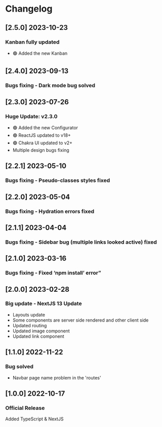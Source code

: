 # Changelog

## [2.5.0] 2023-10-23

### Kanban fully updated

- 🟢 Added the new Kanban

## [2.4.0] 2023-09-13

### Bugs fixing - Dark mode bug solved

## [2.3.0] 2023-07-26

### Huge Update: v2.3.0

- 🟢 Added the new Configurator
- 🟢 ReactJS updated to v18+
- 🟢 Chakra UI updated to v2+
- Multiple design bugs fixing

## [2.2.1] 2023-05-10

### Bugs fixing - Pseudo-classes styles fixed

## [2.2.0] 2023-05-04

### Bugs fixing - Hydration errors fixed

## [2.1.1] 2023-04-04

### Bugs fixing - Sidebar bug (multiple links looked active) fixed

## [2.1.0] 2023-03-16

### Bugs fixing - Fixed ‘npm install’ error”

## [2.0.0] 2023-02-28

### Big update - NextJS 13 Update

- Layouts update
- Some components are server side rendered and other client side
- Updated routing
- Updated image component
- Updated link component

## [1.1.0] 2022-11-22

### Bug solved

- Navbar page name problem in the 'routes'

## [1.0.0] 2022-10-17

### Official Release

Added TypeScript & NextJS
